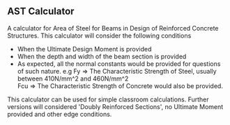 ## AST Calculator

A calculator for Area of Steel for Beams in Design of Reinforced Concrete Structures.
This calculator will consider the following conditions

- When the Ultimate Design Moment is provided
- When the depth and width of the beam section is provided
- As expected, all the normal constants would be provided for questions of such nature.
e.g Fy => The Characteristic Strength of Steel, usually between 410N/mm^2 and 460N/mm^2  
    Fcu => The Characteristic Strength of Concrete would also be provided.

This calculator can be used for simple classroom calculations. Further versions will considered 'Doubly Reinforced Sections', no Ultimate Moment provided and other edge conditions.
